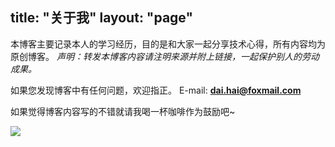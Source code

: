 title: "关于我"
layout: "page"
---

本博客主要记录本人的学习经历，目的是和大家一起分享技术心得，所有内容均为原创博客。
*声明：转发本博客内容请注明来源并附上链接，一起保护别人的劳动成果。*

如果您发现博客中有任何问题，欢迎指正。
E-mail: **dai.hai@foxmail.com**

如果觉得博客内容写的不错就请我喝一杯咖啡作为鼓励吧~

![](/images/about/zhifu.jpg)

